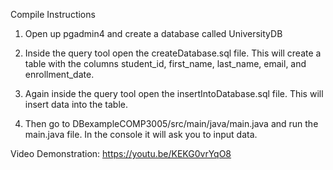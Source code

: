 Compile Instructions

1. Open up pgadmin4 and create a database called UniversityDB

2. Inside the query tool open the createDatabase.sql file. This will create a table with the columns student_id, first_name, last_name, email, and enrollment_date.

3. Again inside the query tool open the insertIntoDatabase.sql file. This will insert data into the table.
   
4. Then go to DBexampleCOMP3005/src/main/java/main.java and run the main.java file. In the console it will ask you to input data.


Video Demonstration: https://youtu.be/KEKG0vrYqO8
